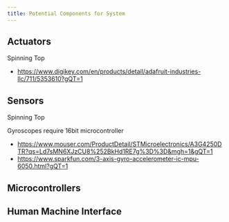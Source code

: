 ```yaml
---
title: Potential Components for System
---
```


## Actuators

Spinning Top
- https://www.digikey.com/en/products/detail/adafruit-industries-llc/711/5353610?gQT=1

## Sensors

Spinning Top

Gyroscopes require 16bit microcontroller
- https://www.mouser.com/ProductDetail/STMicroelectronics/A3G4250DTR?qs=Ld7sMN6XJzCU8%252BkHd1RE7g%3D%3D&mgh=1&gQT=1
- https://www.sparkfun.com/3-axis-gyro-accelerometer-ic-mpu-6050.html?gQT=1

## Microcontrollers



## Human Machine Interface


